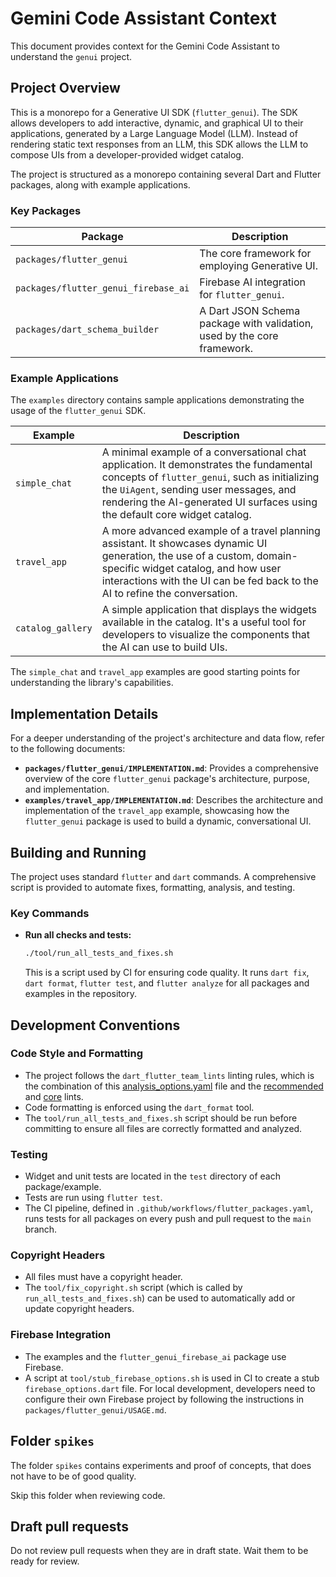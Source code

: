 # Gemini Code Assistant Context

This document provides context for the Gemini Code Assistant to understand the `genui` project.

## Project Overview

This is a monorepo for a Generative UI SDK (`flutter_genui`). The SDK allows developers to add interactive, dynamic, and graphical UI to their applications, generated by a Large Language Model (LLM). Instead of rendering static text responses from an LLM, this SDK allows the LLM to compose UIs from a developer-provided widget catalog.

The project is structured as a monorepo containing several Dart and Flutter packages, along with example applications.

### Key Packages

| Package                              | Description                                                             |
| ------------------------------------ | ----------------------------------------------------------------------- |
| `packages/flutter_genui`             | The core framework for employing Generative UI.                         |
| `packages/flutter_genui_firebase_ai` | Firebase AI integration for `flutter_genui`.                            |
| `packages/dart_schema_builder`       | A Dart JSON Schema package with validation, used by the core framework. |

### Example Applications

The `examples` directory contains sample applications demonstrating the usage of the `flutter_genui` SDK.

| Example           | Description                                                                                                                                                                                                                                                       |
| ----------------- | ----------------------------------------------------------------------------------------------------------------------------------------------------------------------------------------------------------------------------------------------------------------- |
| `simple_chat`     | A minimal example of a conversational chat application. It demonstrates the fundamental concepts of `flutter_genui`, such as initializing the `UiAgent`, sending user messages, and rendering the AI-generated UI surfaces using the default core widget catalog. |
| `travel_app`      | A more advanced example of a travel planning assistant. It showcases dynamic UI generation, the use of a custom, domain-specific widget catalog, and how user interactions with the UI can be fed back to the AI to refine the conversation.                      |
| `catalog_gallery` | A simple application that displays the widgets available in the catalog. It's a useful tool for developers to visualize the components that the AI can use to build UIs.                                                                                          |

The `simple_chat` and `travel_app` examples are good starting points for understanding the library's capabilities.

## Implementation Details

For a deeper understanding of the project's architecture and data flow, refer to the following documents:

- **`packages/flutter_genui/IMPLEMENTATION.md`**: Provides a comprehensive overview of the core `flutter_genui` package's architecture, purpose, and implementation.
- **`examples/travel_app/IMPLEMENTATION.md`**: Describes the architecture and implementation of the `travel_app` example, showcasing how the `flutter_genui` package is used to build a dynamic, conversational UI.

## Building and Running

The project uses standard `flutter` and `dart` commands. A comprehensive script is provided to automate fixes, formatting, analysis, and testing.

### Key Commands

- **Run all checks and tests:**

  ```bash
  ./tool/run_all_tests_and_fixes.sh
  ```

  This is a script used by CI for ensuring code quality. It runs `dart fix`, `dart format`, `flutter test`, and `flutter analyze` for all packages and examples in the repository.

## Development Conventions

### Code Style and Formatting

- The project follows the `dart_flutter_team_lints` linting rules, which is the combination of this [analysis_options.yaml](https://raw.githubusercontent.com/dart-lang/ecosystem/refs/heads/main/pkgs/dart_flutter_team_lints/lib/analysis_options.yaml) file and the [recommended](https://raw.githubusercontent.com/dart-lang/core/refs/heads/main/pkgs/lints/lib/recommended.yaml) and [core](https://raw.githubusercontent.com/dart-lang/core/refs/heads/main/pkgs/lints/lib/core.yaml) lints.
- Code formatting is enforced using the `dart_format` tool.
- The `tool/run_all_tests_and_fixes.sh` script should be run before committing to ensure all files are correctly formatted and analyzed.

### Testing

- Widget and unit tests are located in the `test` directory of each package/example.
- Tests are run using `flutter test`.
- The CI pipeline, defined in `.github/workflows/flutter_packages.yaml`, runs tests for all packages on every push and pull request to the `main` branch.

### Copyright Headers

- All files must have a copyright header.
- The `tool/fix_copyright.sh` script (which is called by `run_all_tests_and_fixes.sh`) can be used to automatically add or update copyright headers.

### Firebase Integration

- The examples and the `flutter_genui_firebase_ai` package use Firebase.
- A script at `tool/stub_firebase_options.sh` is used in CI to create a stub `firebase_options.dart` file. For local development, developers need to configure their own Firebase project by following the instructions in `packages/flutter_genui/USAGE.md`.

## Folder `spikes`

The folder `spikes` contains experiments and proof of concepts,
that does not have to be of good quality.

Skip this folder when reviewing code.

## Draft pull requests

Do not review pull requests when they are in draft state. Wait them to be ready for review.

